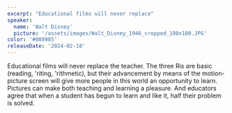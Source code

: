 ```yaml
---
excerpt: "Educational films will never replace"
speaker:
  name: 'Walt Disney'
  picture: '/assets/images/Walt_Disney_1946_cropped_100x100.JPG'
color: '#088985'
releaseDate: '2024-02-18'
---
```

Educational films will never replace the teacher. The three Ris are basic (reading, 'riting, 'rithmetic), but their advancement by means of the motion-picture screen will give more people in this world an opportunity to learn. Pictures can make both teaching and learning a pleasure. And educators agree that when a student has begun to learn and like it, half their problem is solved.